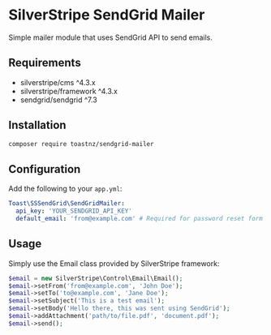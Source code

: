 # SilverStripe SendGrid Mailer

Simple mailer module that uses SendGrid API to send emails.

## Requirements

* silverstripe/cms ^4.3.x
* silverstripe/framework ^4.3.x
* sendgrid/sendgrid ^7.3

## Installation

```bash
composer require toastnz/sendgrid-mailer
```

## Configuration

Add the following to your `app.yml`:

```yaml
Toast\SSSendGrid\SendGridMailer:
  api_key: 'YOUR_SENDGRID_API_KEY'
  default_email: 'from@example.com' # Required for password reset form
```

## Usage

Simply use the Email class provided by SilverStripe framework:

```php
$email = new SilverStripe\Control\Email\Email();
$email->setFrom('from@example.com', 'John Doe');
$email->setTo('to@example.com', 'Jane Doe');
$email->setSubject('This is a test email');
$email->setBody('Hello there, this was sent using SendGrid');
$email->addAttachment('path/to/file.pdf', 'document.pdf');
$email->send();
```

